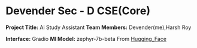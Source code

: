 # Devender Sec - D CSE(Core)
 
**Project Title:** Ai Study Assistant
**Team Members:** Devender(me),Harsh Roy

**Interface:** Gradio
**Ml Model:** zephyr-7b-beta From [Hugging_Face](HuggingFaceH4/zephyr-7b-beta)
